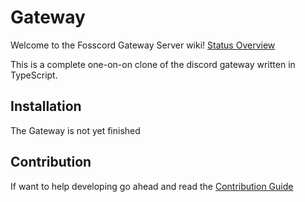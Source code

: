 # Gateway

Welcome to the Fosscord Gateway Server wiki! [Status Overview](https://github.com/fosscord/fosscord-gateway/projects/3)

This is a complete one-on-on clone of the discord gateway written in TypeScript.

## Installation

The Gateway is not yet finished

## Contribution

If want to help developing go ahead and read the [Contribution Guide](Contribution/)

